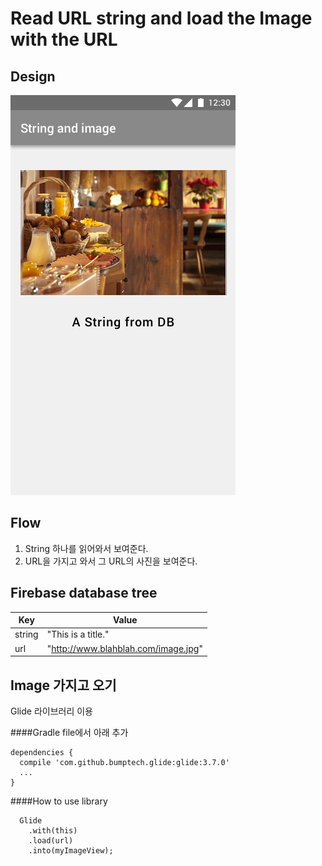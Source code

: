 Read URL string and load the Image with the URL
===================

Design
-------------
![Design](./design.png)


Flow
-------------

1. String 하나를 읽어와서 보여준다.
2. URL을 가지고 와서 그 URL의 사진을 보여준다.



Firebase database tree
---------------------------------
Key    | Value
------ | ---
string | "This is a title."
url    | "http://www.blahblah.com/image.jpg"



Image 가지고 오기
--------------------------
Glide 라이브러리 이용

####Gradle file에서 아래 추가

```
dependencies {
  compile 'com.github.bumptech.glide:glide:3.7.0'
  ...
}
```


####How to use library
```
  Glide
    .with(this)
    .load(url)
    .into(myImageView);
```
